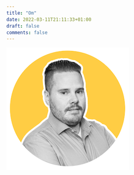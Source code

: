 ```yaml
---
title: "Om"
date: 2022-03-11T21:11:33+01:00
draft: false
comments: false
---
```


 ![](/profile-circular-small.png#center) 
 